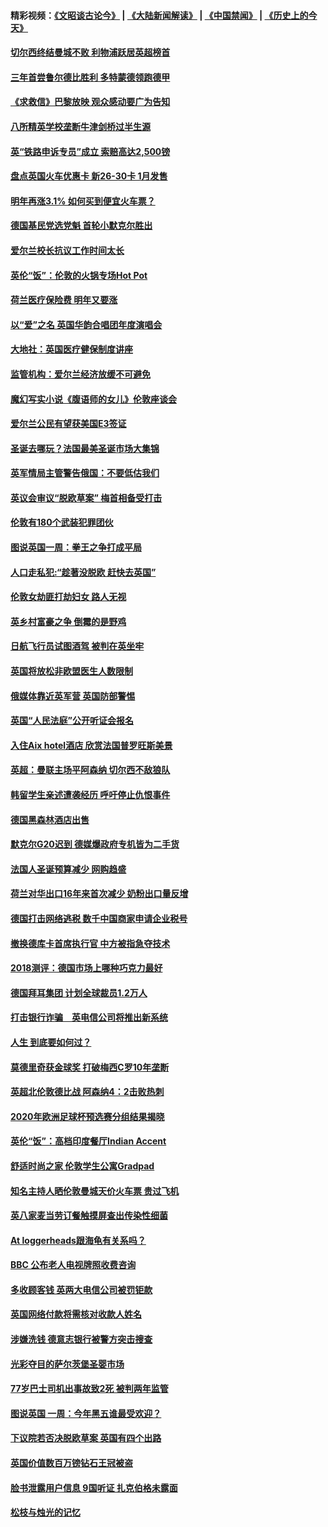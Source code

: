 #### 精彩视频：[《文昭谈古论今》](https://github.com/gfw-breaker/wenzhao/blob/master/README.md?t=12100630) | [《大陆新闻解读》](https://github.com/gfw-breaker/ntdtv-comedy/blob/master/README.md?t=12100630) | [《中国禁闻》](https://github.com/gfw-breaker/ntdtv-news/blob/master/README.md?t=12100630) | [《历史上的今天》](https://github.com/gfw-breaker/today-in-history/blob/master/README.md?t=12100630) 

#### [切尔西终结曼城不败 利物浦跃居英超榜首](../pages/nsc974/n10900582.md?t=12100630) 

#### [三年首尝鲁尔德比胜利 多特蒙德领跑德甲](../pages/nsc974/n10900592.md?t=12100630) 

#### [《求救信》巴黎放映 观众感动要广为告知](../pages/nsc974/n10900019.md?t=12100630) 

#### [八所精英学校垄断牛津剑桥过半生源](../pages/nsc974/n10899861.md?t=12100630) 

#### [英“铁路申诉专员”成立 索赔高达2,500镑](../pages/nsc974/n10899001.md?t=12100630) 

#### [盘点英国火车优惠卡 新26-30卡 1月发售](../pages/nsc974/n10898992.md?t=12100630) 

#### [明年再涨3.1%   如何买到便宜火车票？](../pages/nsc974/n10898985.md?t=12100630) 

#### [德国基民党选党魁 首轮小默克尔胜出](../pages/nsc974/n10897678.md?t=12100630) 

#### [爱尔兰校长抗议工作时间太长](../pages/nsc974/n10897164.md?t=12100630) 

#### [英伦“饭”：伦敦的火锅专场Hot Pot](../pages/nsc974/n10897146.md?t=12100630) 

#### [荷兰医疗保险费 明年又要涨](../pages/nsc974/n10897113.md?t=12100630) 

#### [以“爱”之名 英国华韵合唱团年度演唱会](../pages/nsc974/n10897132.md?t=12100630) 

#### [大地社：英国医疗健保制度讲座](../pages/nsc974/n10897109.md?t=12100630) 

#### [监管机构：爱尔兰经济放缓不可避免](../pages/nsc974/n10897047.md?t=12100630) 

#### [魔幻写实小说《腹语师的女儿》伦敦座谈会](../pages/nsc974/n10897070.md?t=12100630) 

#### [爱尔兰公民有望获美国E3签证](../pages/nsc974/n10896956.md?t=12100630) 

#### [圣诞去哪玩？法国最美圣诞市场大集锦](../pages/nsc974/n10895365.md?t=12100630) 

#### [英军情局主管警告俄国：不要低估我们](../pages/nsc974/n10895238.md?t=12100630) 

#### [英议会审议“脱欧草案” 梅首相备受打击](../pages/nsc974/n10895260.md?t=12100630) 

#### [伦敦有180个武装犯罪团伙](../pages/nsc974/n10895487.md?t=12100630) 

#### [图说英国一周：拳王之争打成平局](../pages/nsc974/n10895330.md?t=12100630) 

#### [人口走私犯:“趁著没脱欧 赶快去英国”](../pages/nsc974/n10895316.md?t=12100630) 

#### [伦敦女劫匪打劫妇女 路人无视](../pages/nsc974/n10895309.md?t=12100630) 

#### [英乡村富豪之争  倒霉的是野鸡](../pages/nsc974/n10895305.md?t=12100630) 

#### [日航飞行员试图酒驾  被判在英坐牢](../pages/nsc974/n10895291.md?t=12100630) 

#### [英国将放松非欧盟医生人数限制](../pages/nsc974/n10895286.md?t=12100630) 

#### [俄媒体靠近英军营 英国防部警惕](../pages/nsc974/n10895265.md?t=12100630) 

#### [英国“人民法庭”公开听证会报名](../pages/nsc974/n10895219.md?t=12100630) 

#### [入住Aix hotel酒店 欣赏法国普罗旺斯美景](../pages/nsc974/n10894800.md?t=12100630) 

#### [英超：曼联主场平阿森纳 切尔西不敌狼队](../pages/nsc974/n10893786.md?t=12100630) 

#### [韩留学生亲述遭袭经历 呼吁停止仇恨事件](../pages/nsc974/n10893538.md?t=12100630) 

#### [德国黑森林酒店出售](../pages/nsc974/n10893286.md?t=12100630) 

#### [默克尔G20迟到 德媒爆政府专机皆为二手货](../pages/nsc974/n10892503.md?t=12100630) 

#### [法国人圣诞预算减少 网购趋盛](../pages/nsc974/n10892541.md?t=12100630) 

#### [荷兰对华出口16年来首次减少 奶粉出口量反增](../pages/nsc974/n10892601.md?t=12100630) 

#### [德国打击网络逃税 数千中国商家申请企业税号](../pages/nsc974/n10892430.md?t=12100630) 

#### [撤换德库卡首席执行官 中方被指急夺技术](../pages/nsc974/n10891177.md?t=12100630) 

#### [2018测评：德国市场上哪种巧克力最好](../pages/nsc974/n10891102.md?t=12100630) 

#### [德国拜耳集团 计划全球裁员1.2万人](../pages/nsc974/n10891082.md?t=12100630) 

#### [打击银行诈骗　英电信公司将推出新系统](../pages/nsc974/n10890987.md?t=12100630) 

#### [人生 到底要如何过？](../pages/nsc974/n10890980.md?t=12100630) 

#### [莫德里奇获金球奖 打破梅西C罗10年垄断](../pages/nsc974/n10890252.md?t=12100630) 

#### [英超北伦敦德比战 阿森纳4：2击败热刺](../pages/nsc974/n10887322.md?t=12100630) 

#### [2020年欧洲足球杯预选赛分组结果揭晓](../pages/nsc974/n10887348.md?t=12100630) 

#### [英伦“饭”：高档印度餐厅Indian Accent](../pages/nsc974/n10887152.md?t=12100630) 

#### [舒适时尚之家 伦敦学生公寓Gradpad](../pages/nsc974/n10887125.md?t=12100630) 

#### [知名主持人晒伦敦曼城天价火车票 贵过飞机](../pages/nsc974/n10887062.md?t=12100630) 

#### [英八家麦当劳订餐触摸屏查出传染性细菌](../pages/nsc974/n10886684.md?t=12100630) 

#### [At loggerheads跟海龟有关系吗？](../pages/nsc974/n10883586.md?t=12100630) 

#### [BBC 公布老人电视牌照收费咨询](../pages/nsc974/n10883556.md?t=12100630) 

#### [多收顾客钱 英两大电信公司被罚钜款](../pages/nsc974/n10883526.md?t=12100630) 

#### [英国网络付款将需核对收款人姓名](../pages/nsc974/n10883510.md?t=12100630) 

#### [涉嫌洗钱 德意志银行被警方突击搜查](../pages/nsc974/n10881516.md?t=12100630) 

#### [光彩夺目的萨尔茨堡圣婴市场](../pages/nsc974/n10881904.md?t=12100630) 

#### [77岁巴士司机出事故致2死 被判两年监管](../pages/nsc974/n10881843.md?t=12100630) 

#### [图说英国 一周：今年黑五谁最受欢迎？](../pages/nsc974/n10881815.md?t=12100630) 

#### [下议院若否决脱欧草案 英国有四个出路](../pages/nsc974/n10881130.md?t=12100630) 

#### [英国价值数百万镑钻石王冠被盗](../pages/nsc974/n10881169.md?t=12100630) 

#### [脸书泄露用户信息 9国听证 扎克伯格未露面](../pages/nsc974/n10881125.md?t=12100630) 

#### [松枝与烛光的记忆](../pages/nsc974/n10881139.md?t=12100630) 

